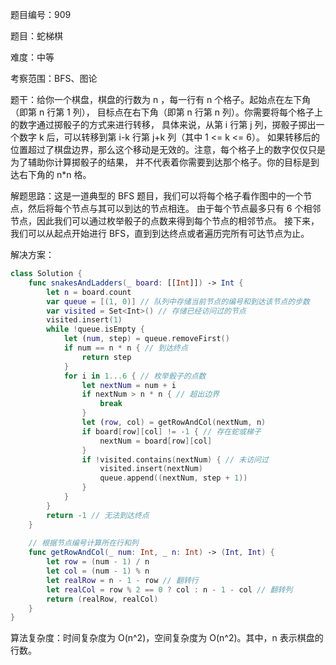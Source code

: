 题目编号：909

题目：蛇梯棋

难度：中等

考察范围：BFS、图论

题干：给你一个棋盘，棋盘的行数为 n ，每一行有 n 个格子。起始点在左下角（即第 n 行第 1 列），
目标点在右下角（即第 n 行第 n 列）。你需要将每个格子上的数字通过掷骰子的方式来进行转移，
具体来说，从第 i 行第 j 列，掷骰子掷出一个数字 k 后，可以转移到第 i-k 行第 j+k 列（其中 1 <= k <= 6）。
如果转移后的位置超过了棋盘边界，那么这个移动是无效的。注意，每个格子上的数字仅仅只是为了辅助你计算掷骰子的结果，
并不代表着你需要到达那个格子。你的目标是到达右下角的 n*n 格。

解题思路：这是一道典型的 BFS 题目，我们可以将每个格子看作图中的一个节点，然后将每个节点与其可以到达的节点相连。
由于每个节点最多只有 6 个相邻节点，因此我们可以通过枚举骰子的点数来得到每个节点的相邻节点。
接下来，我们可以从起点开始进行 BFS，直到到达终点或者遍历完所有可达节点为止。

解决方案：

```swift
class Solution {
    func snakesAndLadders(_ board: [[Int]]) -> Int {
        let n = board.count
        var queue = [(1, 0)] // 队列中存储当前节点的编号和到达该节点的步数
        var visited = Set<Int>() // 存储已经访问过的节点
        visited.insert(1)
        while !queue.isEmpty {
            let (num, step) = queue.removeFirst()
            if num == n * n { // 到达终点
                return step
            }
            for i in 1...6 { // 枚举骰子的点数
                let nextNum = num + i
                if nextNum > n * n { // 超出边界
                    break
                }
                let (row, col) = getRowAndCol(nextNum, n)
                if board[row][col] != -1 { // 存在蛇或梯子
                    nextNum = board[row][col]
                }
                if !visited.contains(nextNum) { // 未访问过
                    visited.insert(nextNum)
                    queue.append((nextNum, step + 1))
                }
            }
        }
        return -1 // 无法到达终点
    }
    
    // 根据节点编号计算所在行和列
    func getRowAndCol(_ num: Int, _ n: Int) -> (Int, Int) {
        let row = (num - 1) / n
        let col = (num - 1) % n
        let realRow = n - 1 - row // 翻转行
        let realCol = row % 2 == 0 ? col : n - 1 - col // 翻转列
        return (realRow, realCol)
    }
}
```

算法复杂度：时间复杂度为 O(n^2)，空间复杂度为 O(n^2)。其中，n 表示棋盘的行数。